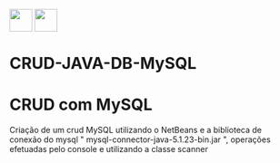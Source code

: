 
  <div style="display: inline_block"><br>
     <img align="center" height="40" width="40" src="https://lksistemas.com.br/img/icons/Java-Light.svg">     
     <img align="center" height="40" width="40" src="https://lksistemas.com.br/img/icons/MySQL-Light.svg">
     </div>

# CRUD-JAVA-DB-MySQL

<h1>CRUD com MySQL </h1>
Criação de um crud MySQL utilizando o NetBeans e a biblioteca de conexão do mysql " mysql-connector-java-5.1.23-bin.jar ", operações efetuadas pelo console e 
utilizando a classe scanner


